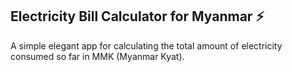 ## Electricity Bill Calculator for Myanmar ⚡

A simple elegant app for calculating the total amount of electricity consumed so far in MMK (Myanmar Kyat).
